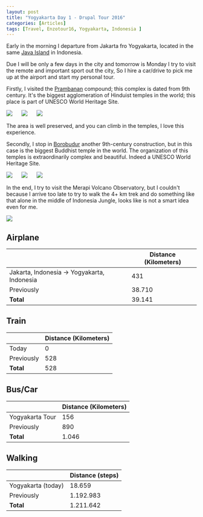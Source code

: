 ```yaml
---
layout: post
title: "Yogyakarta Day 1 - Drupal Tour 2016"
categories: [Articles]
tags: [Travel, Enzotour16, Yogyakarta, Indonesia ]
---
```

Early in the morning I departure from Jakarta fro Yogyakarta, located in the same [Java Island](https://en.wikipedia.org/wiki/Java) in Indonesia.

Due I will be only a few days in the city and tomorrow is Monday I try to visit the remote and important sport out the city,  So I hire a car/drive to pick me up at the airport and start my personal tour.

Firstly, I visited the [Prambanan](https://en.wikipedia.org/wiki/Prambanan) compound; this complex is dated from 9th century. It's the biggest agglomeration of Hinduist temples in the world; this place is part of UNESCO World Heritage Site.

<img style="margin-right: 20px;" src="{{site.url }}/assets/img/prambanan-1.jpg"/>

<img style="margin-right: 20px;" src="{{site.url }}/assets/img/prambanan-2.jpg"/>

<img style="margin-right: 20px;" src="{{site.url }}/assets/img/prambanan-3.jpg"/>

The area is well preserved, and you can climb in the temples, I love this experience.

Secondly, I stop in [Borobudur](https://en.wikipedia.org/wiki/Borobudur) another 9th-century construction, but in this case is the biggest Buddhist temple in the world. The organization of this temples is extraordinarily complex and beautiful. Indeed a UNESCO World Heritage Site.

<img style="margin-right: 20px;" src="{{site.url }}/assets/img/borobudur-1.jpg"/>

<img style="margin-right: 20px;" src="{{site.url }}/assets/img/borobudur-2.jpg"/>

<img style="margin-right: 20px;" src="{{site.url }}/assets/img/borobudur-3.jpg"/>

In the end, I try to visit the Merapi Volcano Observatory⁠⁠⁠, but I couldn't because I arrive too late to try to walk the 4+ km trek and do something like that alone in the middle of Indonesia Jungle, looks like is not a smart idea even for me.

<img style="margin-right: 20px;" src="{{site.url }}/assets/img/merapi-volcano.jpg"/>

## Airplane
|  | Distance (Kilometers) |
|---|---|
| Jakarta, Indonesia &#8594; Yogyakarta, Indonesia |  431 | 
| Previously  | 38.710 |
| **Total**  | 39.141 |

## Train
|  | Distance (Kilometers) |
|---|---|
| Today |  0    |
| Previously  | 528 |
| **Total**  | 528 |

## Bus/Car
|  | Distance (Kilometers) |
|---|---|
| Yogyakarta Tour  |  156    |
| Previously  | 890 |
| **Total**  | 1.046 |

## Walking
|  | Distance (steps) |
|---|---|
| Yogyakarta (today) | 18.659 |
| Previously  | 1.192.983 |
| **Total**  | 1.211.642 |